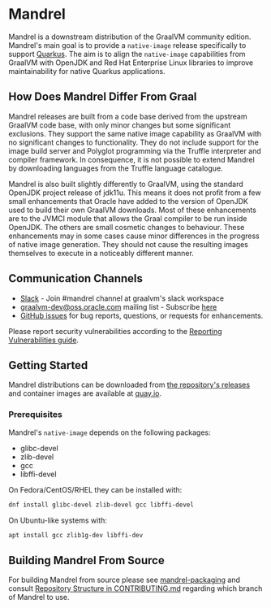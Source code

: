 # Mandrel

Mandrel is a downstream distribution of the GraalVM community edition.
Mandrel's main goal is to provide a `native-image` release specifically to support [Quarkus](https://quarkus.io).
The aim is to align the `native-image` capabilities from GraalVM with OpenJDK and Red Hat Enterprise Linux libraries to improve maintainability for native Quarkus applications.

## How Does Mandrel Differ From Graal

Mandrel releases are built from a code base derived from the upstream GraalVM code base, with only minor changes but some significant exclusions.
They support the same native image capability as GraalVM with no significant changes to functionality.
They do not include support for the image build server and Polyglot programming via the Truffle interpreter and compiler framework.
In consequence, it is not possible to extend Mandrel by downloading languages from the Truffle language catalogue.

Mandrel is also built slightly differently to GraalVM, using the standard OpenJDK project release of jdk11u.
This means it does not profit from a few small enhancements that Oracle have added to the version of OpenJDK used to build their own GraalVM downloads.
Most of these enhancements are to the JVMCI module that allows the Graal compiler to be run inside OpenJDK.
The others are small cosmetic changes to behaviour.
These enhancements may in some cases cause minor differences in the progress of native image generation.
They should not cause the resulting images themselves to execute in a noticeably different manner.

## Communication Channels

* [Slack](https://www.graalvm.org/slack-invitation) - Join #mandrel channel at graalvm's slack workspace
* [graalvm-dev@oss.oracle.com](mailto:graalvm-dev@oss.oracle.com?subject=[MANDREL]) mailing list - Subscribe [here](https://oss.oracle.com/mailman/listinfo/graalvm-dev)
* [GitHub issues](https://github.com/graalvm/mandrel/issues) for bug reports, questions, or requests for enhancements.

Please report security vulnerabilities according to the [Reporting Vulnerabilities guide](https://www.oracle.com/corporate/security-practices/assurance/vulnerability/reporting.html).

## Getting Started

Mandrel distributions can be downloaded from [the repository's releases](https://github.com/graalvm/mandrel/releases)
and container images are available at [quay.io](https://quay.io/repository/quarkus/ubi-quarkus-mandrel?tag=latest&tab=tags).

### Prerequisites

Mandrel's `native-image` depends on the following packages:
* glibc-devel
* zlib-devel
* gcc
* libffi-devel

On Fedora/CentOS/RHEL they can be installed with:
```bash
dnf install glibc-devel zlib-devel gcc libffi-devel
```

On Ubuntu-like systems with:
```bash
apt install gcc zlib1g-dev libffi-dev
```

## Building Mandrel From Source

For building Mandrel from source please see [mandrel-packaging](https://github.com/graalvm/mandrel-packaging)
and consult [Repository Structure in CONTRIBUTING.md](CONTRIBUTING.md#repository-structure) regarding which branch of Mandrel to use.

